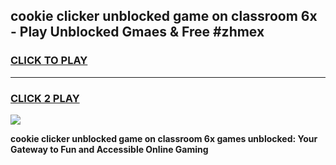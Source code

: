 
## cookie clicker unblocked game on classroom 6x - Play Unblocked Gmaes & Free #zhmex
<h3>
<a href="https://premium.freeplayer.one?title=cookie_clicker_unblocked_game_on_classroom_6x&ref=01M">CLICK TO PLAY</a></h3>
<hr>

<h3>
<a href="https://premium.freeplayer.one?title=cookie_clicker_unblocked_game_on_classroom_6x&ref=01M">CLICK 2 PLAY</a>
  
</h3>

<a href="https://premium.freeplayer.one?title=cookie_clicker_unblocked_game_on_classroom_6x&ref=01M"><img src="https://clearcache.store/games.png"></a>


**cookie clicker unblocked game on classroom 6x games unblocked: Your Gateway to Fun and Accessible Online Gaming**
